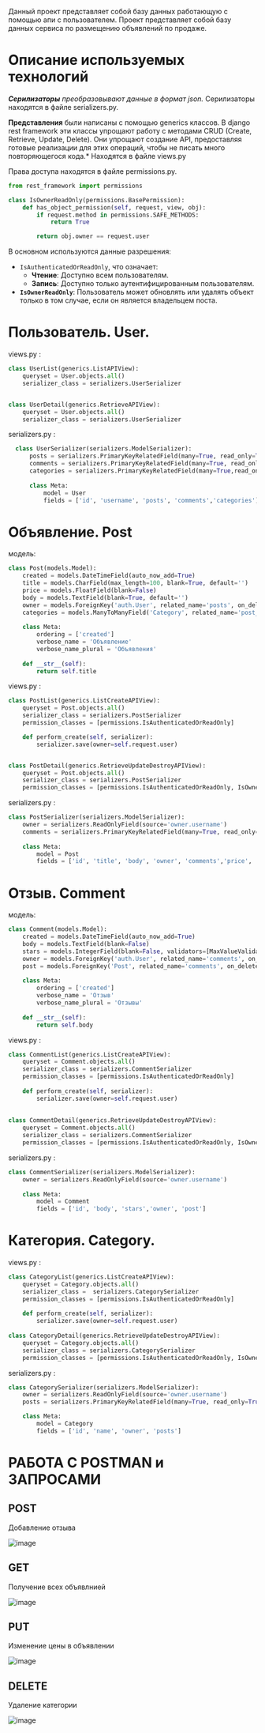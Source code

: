 Данный проект представляет собой базу данных работающую с помощью апи с пользователем. Проект представляет собой базу данных сервиса по размещению объявлений по продаже.

# Описание используемых технологий
***Серилизаторы** преобразовывают данные в формат json.*
Серилизаторы находятся в файле serializers.py.

**Представления** были написаны с помощью generics классов. В django rest framework эти классы упрощают работу с методами CRUD (Create, Retrieve, Update, Delete). Они упрощают создание API, предоставляя готовые реализации для этих операций, чтобы не писать много повторяющегося кода.* Находятся в файле views.py

Права доступа находятся в файле permissions.py.
```python
from rest_framework import permissions

class IsOwnerReadOnly(permissions.BasePermission):
    def has_object_permission(self, request, view, obj):
        if request.method in permissions.SAFE_METHODS:
            return True

        return obj.owner == request.user
```

В основном используются данные разрешения:
- `IsAuthenticatedOrReadOnly`, что означает:
    - **Чтение**: Доступно всем пользователям.
    - **Запись**: Доступно только аутентифицированным пользователям.
- **`IsOwnerReadOnly`**: Пользователь может обновлять или удалять объект только в том случае, если он является владельцем поста.
# Пользователь. User.
views.py :
```python
class UserList(generics.ListAPIView):
    queryset = User.objects.all()
    serializer_class = serializers.UserSerializer


class UserDetail(generics.RetrieveAPIView):
    queryset = User.objects.all()
    serializer_class = serializers.UserSerializer
```
serializers.py :
```python
  class UserSerializer(serializers.ModelSerializer):
      posts = serializers.PrimaryKeyRelatedField(many=True, read_only=True)
      comments = serializers.PrimaryKeyRelatedField(many=True, read_only=True)
      categories = serializers.PrimaryKeyRelatedField(many=True,read_only=True)
  
      class Meta:
          model = User
          fields = ['id', 'username', 'posts', 'comments','categories']
```

# Объявление. Post
модель:
```python
class Post(models.Model):  
    created = models.DateTimeField(auto_now_add=True)  
    title = models.CharField(max_length=100, blank=True, default='')  
    price = models.FloatField(blank=False)  
    body = models.TextField(blank=True, default='')  
    owner = models.ForeignKey('auth.User', related_name='posts', on_delete=models.CASCADE)  
    categories = models.ManyToManyField('Category', related_name='post_set', blank=True)  
  
    class Meta:  
        ordering = ['created']  
        verbose_name = 'Объявление'  
        verbose_name_plural = 'Объявления'  
  
    def __str__(self):  
        return self.title
```
views.py :
```python
class PostList(generics.ListCreateAPIView):
    queryset = Post.objects.all()
    serializer_class = serializers.PostSerializer
    permission_classes = [permissions.IsAuthenticatedOrReadOnly]

    def perform_create(self, serializer):
        serializer.save(owner=self.request.user)


class PostDetail(generics.RetrieveUpdateDestroyAPIView):
    queryset = Post.objects.all()
    serializer_class = serializers.PostSerializer
    permission_classes = [permissions.IsAuthenticatedOrReadOnly, IsOwnerReadOnly]
```
serializers.py :
```python
class PostSerializer(serializers.ModelSerializer):  
    owner = serializers.ReadOnlyField(source='owner.username')  
    comments = serializers.PrimaryKeyRelatedField(many=True, read_only=True)  
  
    class Meta:  
        model = Post  
        fields = ['id', 'title', 'body', 'owner', 'comments','price', 'categories']
```
# Отзыв. Comment 
модель:
```python
class Comment(models.Model):  
    created = models.DateTimeField(auto_now_add=True)  
    body = models.TextField(blank=False)  
    stars = models.IntegerField(blank=False, validators=[MaxValueValidator(5)])  
    owner = models.ForeignKey('auth.User', related_name='comments', on_delete=models.CASCADE)  
    post = models.ForeignKey('Post', related_name='comments', on_delete=models.CASCADE)  
  
    class Meta:  
        ordering = ['created']  
        verbose_name = 'Отзыв'  
        verbose_name_plural = 'Отзывы'  
  
    def __str__(self):  
        return self.body
```
views.py :
```python
class CommentList(generics.ListCreateAPIView):  
    queryset = Comment.objects.all()  
    serializer_class = serializers.CommentSerializer  
    permission_classes = [permissions.IsAuthenticatedOrReadOnly]  
  
    def perform_create(self, serializer):  
        serializer.save(owner=self.request.user)  
  
  
class CommentDetail(generics.RetrieveUpdateDestroyAPIView):  
    queryset = Comment.objects.all()  
    serializer_class = serializers.CommentSerializer  
    permission_classes = [permissions.IsAuthenticatedOrReadOnly, IsOwnerReadOnly]
```
serializers.py :
```python
class CommentSerializer(serializers.ModelSerializer):  
    owner = serializers.ReadOnlyField(source='owner.username')  
  
    class Meta:  
        model = Comment  
        fields = ['id', 'body', 'stars','owner', 'post']
```
# Категория. Category.
views.py :
```python
class CategoryList(generics.ListCreateAPIView):  
    queryset = Category.objects.all()  
    serializer_class =  serializers.CategorySerializer  
    permission_classes = [permissions.IsAuthenticatedOrReadOnly]  
  
    def perform_create(self, serializer):  
        serializer.save(owner=self.request.user)  
  
class CategoryDetail(generics.RetrieveUpdateDestroyAPIView):  
    queryset = Category.objects.all()  
    serializer_class = serializers.CategorySerializer  
    permission_classes = [permissions.IsAuthenticatedOrReadOnly, IsOwnerReadOnly]
```
serializers.py :
```python
class CategorySerializer(serializers.ModelSerializer):
    owner = serializers.ReadOnlyField(source='owner.username')
    posts = serializers.PrimaryKeyRelatedField(many=True, read_only=True)

    class Meta:
        model = Category
        fields = ['id', 'name', 'owner', 'posts']
```
# РАБОТА С POSTMAN и ЗАПРОСАМИ
## POST
Добавление отзыва

![image](https://github.com/user-attachments/assets/bead9024-ea32-43d5-bab2-e28472bae15c)

## GET
Получение всех объявлнией

![image](https://github.com/user-attachments/assets/addc8289-fea5-415a-a9c5-26e91512ba16)

## PUT
Изменение цены в объявлении

![image](https://github.com/user-attachments/assets/c52ceae8-9ae6-444c-ae06-086c82f6c192)

## DELETE
Удаление категории

![image](https://github.com/user-attachments/assets/3cf46640-d979-4597-b13c-ee10482c7f24)

